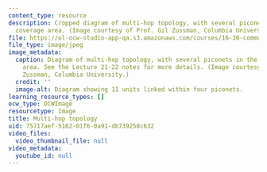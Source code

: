 ```yaml
---
content_type: resource
description: Cropped diagram of multi-hop topology, with several piconets in the same
  coverage area. (Image courtesy of Prof. Gil Zussman, Columbia University.)
file: https://ol-ocw-studio-app-qa.s3.amazonaws.com/courses/16-36-communication-systems-engineering-spring-2009/75717aef516201f60a91db739258c632_16-36s09-th.jpg
file_type: image/jpeg
image_metadata:
  caption: Diagram of multi-hop topology, with several piconets in the same coverage
    area. See the Lecture 21-22 notes for more details. (Image courtesy of Prof. Gil
    Zussman, Columbia University.)
  credit: ''
  image-alt: Diagram showing 11 units linked within four piconets.
learning_resource_types: []
ocw_type: OCWImage
resourcetype: Image
title: Multi-hop topology
uid: 75717aef-5162-01f6-0a91-db739258c632
video_files:
  video_thumbnail_file: null
video_metadata:
  youtube_id: null
---
```

